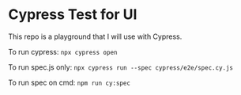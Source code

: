 # Cypress Test for UI

This repo is a playground that I will use with Cypress.


To run cypress:
```npx cypress open```

To run spec.js only:
```npx cypress run --spec cypress/e2e/spec.cy.js```

To run spec on cmd:
```npm run cy:spec```